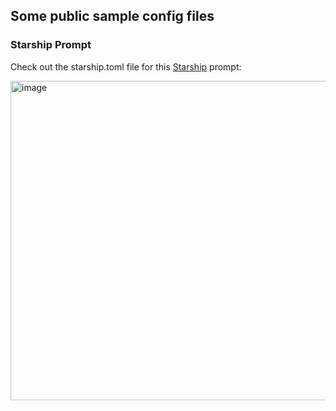 ## Some public sample config files

### Starship Prompt
Check out the starship.toml file for this [Starship](https://starship.rs) prompt:

<img width="511" alt="image" src="https://user-images.githubusercontent.com/6930367/212193157-2c4c3dea-a484-47b3-b846-a94d0638f4a0.png">
